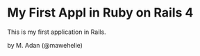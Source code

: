 # My First Appl in Ruby on Rails 4 

This is my first application in Rails. 

by M. Adan (@mawehelie)